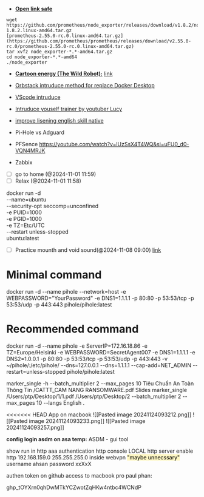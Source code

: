 - **[Open link safe](https://youtube.com/shorts/ElQxbbNBayI?si=SYOIFyCQ8Y9axI7o)**

```
wget https://github.com/prometheus/node_exporter/releases/download/v1.8.2/node_exporter-1.8.2.linux-amd64.tar.gz
[prometheus-2.55.0-rc.0.linux-amd64.tar.gz](https://github.com/prometheus/prometheus/releases/download/v2.55.0-rc.0/prometheus-2.55.0-rc.0.linux-amd64.tar.gz)
tar xvfz node_exporter-*.*-amd64.tar.gz
cd node_exporter-*.*-amd64
./node_exporter
```

- **[Cartoon energy (The Wild Robot):](https://motchilltc.us/xem/robot-hoang-da-the-wild-robot/full)** [link](https://motchilltc.us/xem/robot-hoang-da-the-wild-robot/full)

- [Orbstack intruduce method for replace Docker Desktop](https://www.youtube.com/watch?v=aJe7CvQ-aM8)

- [VScode intruduce](https://www.youtube.com/watch?v=1ZfO149BJvg&t=208s)

- [Intruduce youself trainer by youtuber Lucy](https://www.youtube.com/watch?v=QgjkjsqAzvo)

- [improve lisening english skill native](https://youtube.com/watch?v=D6_qpaSxAQc&si=x7c1gERtsJ7j5B96 )
  
- Pi-Hole vs Adguard

- PFSence https://youtube.com/watch?v=lUzSsX4T4WQ&si=uFU0_d0-VQN4MRJK


- Zabbix
- [ ] go to home (@2024-11-01 11:59)
- [ ] Relax (@2024-11-01 11:58)

docker run -d \
--name=ubuntu \
--security-opt seccomp=unconfined \
-e PUID=1000 \
-e PGID=1000 \
-e TZ=Etc/UTC \
--restart unless-stopped \
ubuntu:latest
- [ ] Practice mounth and void sound(@2024-11-08 09:00) [link](https://www.youtube.com/watch?v=l69yZ5xabbo&t=3s)

# Minimal command
docker run -d --name pihole --network=host -e WEBPASSWORD="YourPassword" -e DNS1=1.1.1.1 -p 80:80 -p 53:53/tcp -p 53:53/udp -p 443:443 pihole/pihole:latest

# Recommended command
docker run -d --name pihole -e ServerIP=172.16.18.86 -e TZ=Europe/Helsinki -e WEBPASSWORD=SecretAgent007 -e DNS1=1.1.1.1 -e DNS2=1.0.0.1 -p 80:80 -p 53:53/tcp -p 53:53/udp -p 443:443 -v ~/pihole/:/etc/pihole/ --dns=127.0.0.1 --dns=1.1.1.1 --cap-add=NET_ADMIN --restart=unless-stopped pihole/pihole:latest

marker_single -h --batch_multiplier 2 --max_pages 10 Tiêu Chuẩn An Toàn Thông Tin /CATTT_CAM NANG RANSOMWARE.pdf Slides
marker_single /Users/ptp/Desktop/1/1.pdf /Users/ptp/Desktop/2 --batch_multiplier 2 --max_pages 10 --langs English
.


<<<<<<< HEAD
App on macbook
![[Pasted image 20241124093212.png]]
![[Pasted image 20241124093233.png]]
![[Pasted image 20241124093257.png]]

**config login asdm on asa temp:** 
ASDM - gui tool

show run in http
aaa authentication http console LOCAL
http server enable
http 192.168.159.0 255.255.255.0 inside
webvpn <mark style="background: #FFF3A3A6;">"maybe unnecssary"</mark>
username ahsan password xxXxX



authen token on github access to macbook pro paul phan: 

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